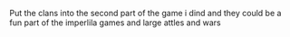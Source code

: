 Put the clans into the second part of the game i dind and they could be a fun part of the imperlila games and large attles and wars
